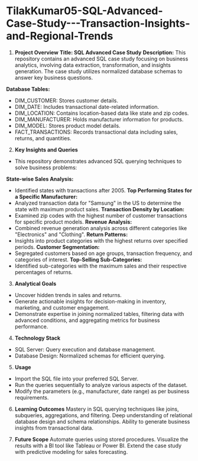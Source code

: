 # TilakKumar05-SQL-Advanced-Case-Study---Transaction-Insights-and-Regional-Trends

1. **Project Overview**
**Title: SQL Advanced Case Study**
**Description:** This repository contains an advanced SQL case study focusing on business analytics, involving data extraction, transformation, and insights generation. The case study utilizes normalized database schemas to answer key business questions.

  **Database Tables:**
- DIM_CUSTOMER: Stores customer details.
- DIM_DATE: Includes transactional date-related information.
- DIM_LOCATION: Contains location-based data like state and zip codes.
- DIM_MANUFACTURER: Holds manufacturer information for products.
- DIM_MODEL: Stores product model details.
- FACT_TRANSACTIONS: Records transactional data including sales, returns, and quantities.
  
2. **Key Insights and Queries**
- This repository demonstrates advanced SQL querying techniques to solve business problems:

**State-wise Sales Analysis:**
- Identified states with transactions after 2005.
**Top Performing States for a Specific Manufacturer:**
- Analyzed transaction data for "Samsung" in the US to determine the state with maximum product sales.
**Transaction Density by Location:**
- Examined zip codes with the highest number of customer transactions for specific product models.
**Revenue Analysis:**
- Combined revenue generation analysis across different categories like "Electronics" and "Clothing".
**Return Patterns:**
- Insights into product categories with the highest returns over specified periods.
**Customer Segmentation:**
- Segregated customers based on age groups, transaction frequency, and categories of interest.
**Top-Selling Sub-Categories:**
- Identified sub-categories with the maximum sales and their respective percentages of returns.
  
 3. **Analytical Goals**
- Uncover hidden trends in sales and returns.
- Generate actionable insights for decision-making in inventory, marketing, and customer engagement.
- Demonstrate expertise in joining normalized tables, filtering data with advanced conditions, and aggregating metrics for business performance.
  
4. **Technology Stack**
- SQL Server: Query execution and database management.
- Database Design: Normalized schemas for efficient querying.

5. **Usage**
- Import the SQL file into your preferred SQL Server.
- Run the queries sequentially to analyze various aspects of the dataset.
- Modify the parameters (e.g., manufacturer, date range) as per business requirements.

6. **Learning Outcomes**
Mastery in SQL querying techniques like joins, subqueries, aggregations, and filtering.
Deep understanding of relational database design and schema relationships.
Ability to generate business insights from transactional data.

7. **Future Scope**
Automate queries using stored procedures.
Visualize the results with a BI tool like Tableau or Power BI.
Extend the case study with predictive modeling for sales forecasting.

